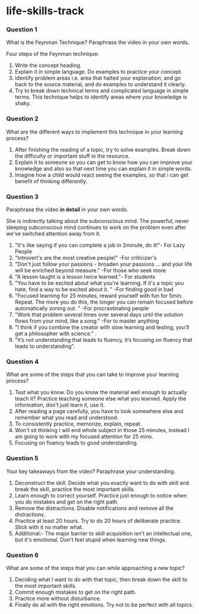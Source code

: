 # life-skills-track

### Question 1

What is the Feynman Technique? Paraphrase the video in your own words.

Four steps of the Feynman technique:  
1. Write the concept heading.  
2. Explain it in simple language. Do examples to practice your concept.  
3. Identify problem areas i.e. area that halted your explanation, and go back to the source material, and do examples to understand it clearly.  
4. Try to break down technical terms and complicated language in simple terms.  This technique helps to identify areas where your knowledge is shaky.

### Question 2

What are the different ways to implement this technique in your learning process?

 1. After finishing the reading of a topic, try to solve examples. Break
    down the difficulty or important stuff in the resource. 
 2. Explain it to someone so you can get to know how you can improve your knowledge and also so that next time you can explain it in simple words.
 3. Imagine how a child would react seeing the examples, so that i can
    get benefit of thinking differently.

### Question 3

Paraphrase the video **in detail** in your own words.

She is indirectly talking about the subconscious mind. The powerful, never sleeping subconscious mind continues to work on the problem even after we've switched attention away from it.

 1. "It's like saying if you can complete a job in 2minute, do it!"- For Lazy People
 2. "Introvert's are the most creative people!" -For criticizer's 
 3. "Don't just follow your passions - broaden your passions ... and your life will be enriched beyond measure." -For those who seek more
 4.  "A lesson taught is a lesson twice learned."- For students
 5.  "You have to be excited about what you're learning. If it's a topic you hate, find a way to be excited about it. " -For finding good in bad
 6.  "Focused learning for 25 minutes, reward yourself with fun for 5min. Repeat. The more you do this, the longer you can remain focused before automatically zoning out. " -For procrastinating people
 7.  "Work that problem several times over several days until the solution flows from your mind, like a song." -For to master anything
 8.  "I think if you combine the creator with slow learning and testing, you'll get a philosopher with science." .
 9.  "It’s not understanding that leads to fluency, it’s focusing on fluency that leads to understanding”. 
 
### Question 4

What are some of the steps that you can take to improve your learning process?

 1. Test what you know. Do you know the material well enough to actually teach it? Practice teaching someone else what you learned. Apply the information, don't just learn it, use it.
 2. After reading a page carefully, you have to look somewhere else and remember what you read and understood.
 3. To consistently practice, memorize, explain, repeat.
 4. Won't sit thinking I will end whole subject in those 25 minutes, instead I am going to work with my focused attention for 25 mins.
 5. Focusing on fluency leads to good understanding.

### Question 5

Your key takeaways from the video? Paraphrase your understanding.

1. Deconstruct the skill. Decide what you exactly want to do with skill and break the skill, practice the most important skills.  
2. Learn enough to correct yourself. Practice just enough to notice when you do mistakes and get on the right path.  
3.  Remove the distractions. Disable notifications and remove all the distractions.  
4.  Practice at least 20 hours. Try to do 20 hours of deliberate practice. Stick with it no matter what.  
5. Additional:- The major barrier to skill acquisition isn't an intellectual one, but it's emotional. Don't feel stupid when learning new things.

### Question 6

What are some of the steps that you can while approaching a new topic?

 1. Deciding what I want to do with that topic, then break down the skill to the most important skills. 
 2. Commit enough mistakes to get on the right path. 
 3. Practice more without disturbance. 
 4. Finally do all with the right emotions. Try not to be perfect with all topics.




